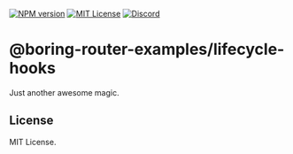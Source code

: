 [![NPM version](https://img.shields.io/npm/v/@boring-router-examples/lifecycle-hooks?color=%23cb3837&style=flat-square)](https://www.npmjs.com/package/@boring-router-examples/lifecycle-hooks)
[![MIT License](https://img.shields.io/badge/license-MIT-999999?style=flat-square)](./LICENSE)
[![Discord](https://img.shields.io/badge/chat-discord-5662f6?style=flat-square)](https://discord.gg/vanVrDwSkS)

# @boring-router-examples/lifecycle-hooks

Just another awesome magic.

## License

MIT License.
